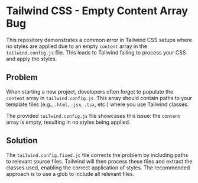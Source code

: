 # Tailwind CSS - Empty Content Array Bug

This repository demonstrates a common error in Tailwind CSS setups where no styles are applied due to an empty `content` array in the `tailwind.config.js` file.  This leads to Tailwind failing to process your CSS and apply the styles.

## Problem

When starting a new project, developers often forget to populate the `content` array in `tailwind.config.js`. This array should contain paths to your template files (e.g., `.html`, `.jsx`, `.tsx`, etc.) where you use Tailwind classes.

The provided `tailwind.config.js` file showcases this issue: the `content` array is empty, resulting in no styles being applied.

## Solution

The `tailwind.config.fixed.js` file corrects the problem by including paths to relevant source files. Tailwind will then process these files and extract the classes used, enabling the correct application of styles.  The recommended approach is to use a glob to include all relevant files. 